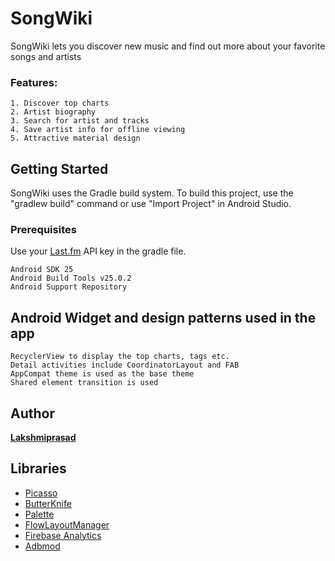 # SongWiki
SongWiki lets you discover new music and find out more about your favorite songs and artists

### Features:
```
1. Discover top charts
2. Artist biography
3. Search for artist and tracks
4. Save artist info for offline viewing
5. Attractive material design
```

## Getting Started
SongWiki uses the Gradle build system. To build this project, use the "gradlew build" command or use "Import Project" in Android Studio.

### Prerequisites
Use your  [Last.fm](http://www.last.fm/api) API key in the gradle file. 
```
Android SDK 25
Android Build Tools v25.0.2
Android Support Repository
```
## Android Widget and design patterns used in the app
```
RecyclerView to display the top charts, tags etc.
Detail activities include CoordinatorLayout and FAB
AppCompat theme is used as the base theme
Shared element transition is used 
```
## Author
[**Lakshmiprasad**](https://github.com/sLakshmiprasad)

## Libraries
* [Picasso](http://square.github.io/picasso/)
* [ButterKnife](http://jakewharton.github.io/butterknife/)
* [Palette](https://developer.android.com/training/material/palette-colors.html)
* [FlowLayoutManager](https://github.com/xiaofeng-han/AndroidLibs/tree/master/flowlayoutmanager)
* [Firebase Analytics](https://firebase.google.com/docs/analytics/android/start/)
* [Adbmod](https://firebase.google.com/docs/admob/admob-firebase)
